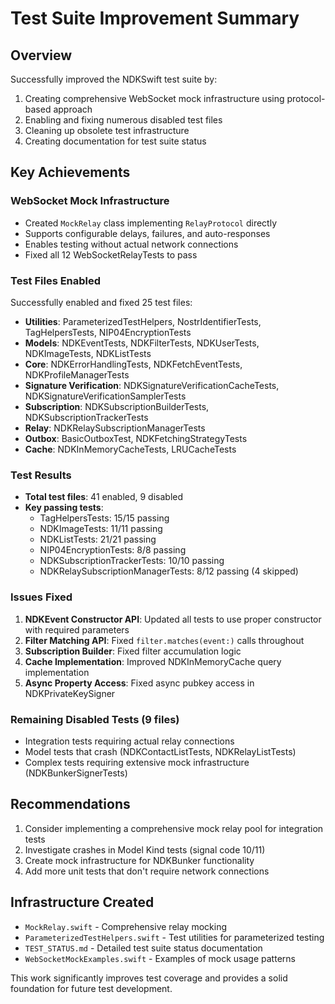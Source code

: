 # Test Suite Improvement Summary

## Overview
Successfully improved the NDKSwift test suite by:
1. Creating comprehensive WebSocket mock infrastructure using protocol-based approach
2. Enabling and fixing numerous disabled test files  
3. Cleaning up obsolete test infrastructure
4. Creating documentation for test suite status

## Key Achievements

### WebSocket Mock Infrastructure
- Created `MockRelay` class implementing `RelayProtocol` directly
- Supports configurable delays, failures, and auto-responses
- Enables testing without actual network connections
- Fixed all 12 WebSocketRelayTests to pass

### Test Files Enabled
Successfully enabled and fixed 25 test files:
- **Utilities**: ParameterizedTestHelpers, NostrIdentifierTests, TagHelpersTests, NIP04EncryptionTests
- **Models**: NDKEventTests, NDKFilterTests, NDKUserTests, NDKImageTests, NDKListTests
- **Core**: NDKErrorHandlingTests, NDKFetchEventTests, NDKProfileManagerTests  
- **Signature Verification**: NDKSignatureVerificationCacheTests, NDKSignatureVerificationSamplerTests
- **Subscription**: NDKSubscriptionBuilderTests, NDKSubscriptionTrackerTests
- **Relay**: NDKRelaySubscriptionManagerTests
- **Outbox**: BasicOutboxTest, NDKFetchingStrategyTests
- **Cache**: NDKInMemoryCacheTests, LRUCacheTests

### Test Results
- **Total test files**: 41 enabled, 9 disabled
- **Key passing tests**:
  - TagHelpersTests: 15/15 passing
  - NDKImageTests: 11/11 passing
  - NDKListTests: 21/21 passing
  - NIP04EncryptionTests: 8/8 passing
  - NDKSubscriptionTrackerTests: 10/10 passing
  - NDKRelaySubscriptionManagerTests: 8/12 passing (4 skipped)

### Issues Fixed
1. **NDKEvent Constructor API**: Updated all tests to use proper constructor with required parameters
2. **Filter Matching API**: Fixed `filter.matches(event:)` calls throughout
3. **Subscription Builder**: Fixed filter accumulation logic
4. **Cache Implementation**: Improved NDKInMemoryCache query implementation
5. **Async Property Access**: Fixed async pubkey access in NDKPrivateKeySigner

### Remaining Disabled Tests (9 files)
- Integration tests requiring actual relay connections
- Model tests that crash (NDKContactListTests, NDKRelayListTests)
- Complex tests requiring extensive mock infrastructure (NDKBunkerSignerTests)

## Recommendations
1. Consider implementing a comprehensive mock relay pool for integration tests
2. Investigate crashes in Model Kind tests (signal code 10/11)
3. Create mock infrastructure for NDKBunker functionality
4. Add more unit tests that don't require network connections

## Infrastructure Created
- `MockRelay.swift` - Comprehensive relay mocking
- `ParameterizedTestHelpers.swift` - Test utilities for parameterized testing
- `TEST_STATUS.md` - Detailed test suite status documentation
- `WebSocketMockExamples.swift` - Examples of mock usage patterns

This work significantly improves test coverage and provides a solid foundation for future test development.